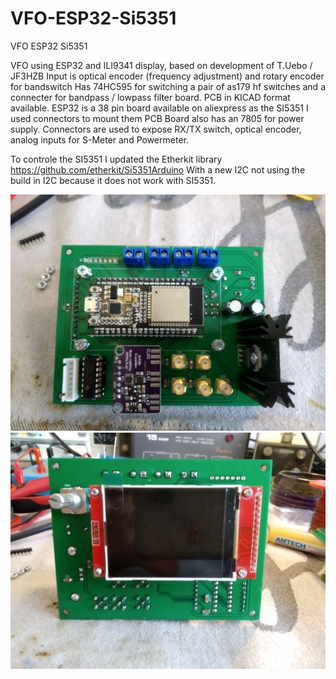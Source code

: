 # VFO-ESP32-Si5351
VFO ESP32 Si5351

VFO using ESP32 and ILI9341 display, based on development of T.Uebo / JF3HZB
Input is optical encoder (frequency adjustment) and rotary encoder  for bandswitch
Has 74HC595 for switching a pair of as179 hf switches and a connecter for bandpass / lowpass filter board.
PCB in KICAD format available. ESP32 is a 38 pin board available on aliexpress as the SI5351 I used connectors to mount them
PCB Board also has an 7805 for power supply. Connectors are used to expose RX/TX switch, optical encoder, analog inputs for S-Meter and Powermeter.

To controle the SI5351 I updated the Etherkit library https://github.com/etherkit/Si5351Arduino
With a new I2C not using the build in I2C because it does not work with SI5351.


![VFO](https://github.com/paulh002/VFO-ESP32-Si5351/blob/master/VFO_PCB1.jpg)
![VFO](https://github.com/paulh002/VFO-ESP32-Si5351/blob/master/VFO_PCB2.jpg)
